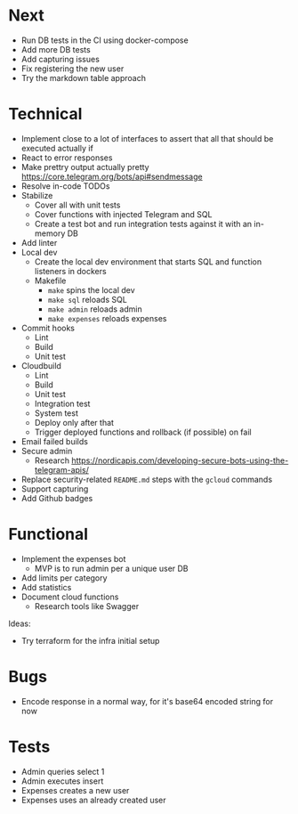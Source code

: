 # Next

- Run DB tests in the CI using docker-compose
- Add more DB tests
- Add capturing issues
- Fix registering the new user
- Try the markdown table approach

# Technical

- Implement close to a lot of interfaces to assert that all that should be executed actually if
- React to error responses
- Make prettry output actually pretty https://core.telegram.org/bots/api#sendmessage
- Resolve in-code TODOs
- Stabilize
    - Cover all with unit tests
    - Cover functions with injected Telegram and SQL 
    - Create a test bot and run integration tests against it with an in-memory DB
- Add linter
- Local dev
    - Create the local dev environment that starts SQL and function listeners in dockers
    - Makefile
        - `make` spins the local dev
        - `make sql` reloads SQL
        - `make admin` reloads admin
        - `make expenses` reloads expenses
- Commit hooks
    - Lint
    - Build
    - Unit test
- Cloudbuild
    - Lint
    - Build
    - Unit test
    - Integration test
    - System test
    - Deploy only after that
    - Trigger deployed functions and rollback (if possible) on fail
- Email failed builds
- Secure admin
    - Research https://nordicapis.com/developing-secure-bots-using-the-telegram-apis/
- Replace security-related `README.md` steps with the `gcloud` commands
- Support capturing
- Add Github badges

# Functional

- Implement the expenses bot
    - MVP is to run admin per a unique user DB
- Add limits per category
- Add statistics
- Document cloud functions
    - Research tools like Swagger

Ideas:
- Try terraform for the infra initial setup

# Bugs

- Encode response in a normal way, for it's base64 encoded string for now

# Tests

- Admin queries select 1
- Admin executes insert
- Expenses creates a new user
- Expenses uses an already created user
